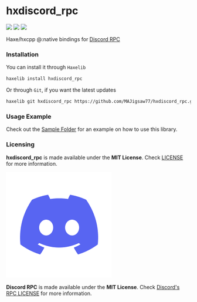 # hxdiscord_rpc

![](https://img.shields.io/github/repo-size/MAJigsaw77/hxdiscord_rpc) ![](https://badgen.net/github/open-issues/MAJigsaw77/hxdiscord_rpc) ![](https://badgen.net/badge/license/MIT/green)

Haxe/hxcpp @:native bindings for [Discord RPC](https://github.com/discord/discord-rpc)

### Installation

You can install it through `Haxelib`
```bash
haxelib install hxdiscord_rpc
```
Or through `Git`, if you want the latest updates
```bash
haxelib git hxdiscord_rpc https://github.com/MAJigsaw77/hxdiscord_rpc.git
```

### Usage Example

Check out the [Sample Folder](sample/) for an example on how to use this library.

### Licensing

**hxdiscord_rpc** is made available under the **MIT License**. Check [LICENSE](./LICENSE) for more information.

![](https://raw.githubusercontent.com/github/explore/2a3ce46f963399611d8e2054bb0ce9a4b539296a/topics/discord/discord.png)

**Discord RPC** is made available under the **MIT License**. Check [Discord's RPC LICENSE](https://github.com/discord/discord-rpc/blob/master/LICENSE) for more information.
